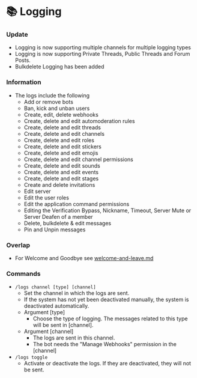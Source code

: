 # 📚 Logging

### Update

* Logging is now supporting multiple channels for multiple logging types
* Logging is now supporting Private Threads, Public Threads and Forum Posts.
* Bulkdelete Logging has been added

### Information

* The logs include the following
  * Add or remove bots
  * Ban, kick and unban users
  * Create, edit, delete webhooks
  * Create, delete and edit automoderation rules
  * Create, delete and edit threads
  * Create, delete and edit channels
  * Create, delete and edit roles
  * Create, delete and edit stickers
  * Create, delete and edit emojis
  * Create, delete and edit channel permissions
  * Create, delete and edit sounds
  * Create, delete and edit events
  * Create, delete and edit stages
  * Create and delete invitations
  * Edit server
  * Edit the user roles
  * Edit the application command permissions
  * Editing the Verification Bypass, Nickname, Timeout, Server Mute or Server Deafen of a member
  * Delete, bulkdelete & edit messages
  * Pin and Unpin messages

### Overlap

* For Welcome and Goodbye see [welcome-and-leave.md](welcome-and-leave.md "mention")

### Commands

* `/logs channel [type] [channel]`
  * Set the channel in which the logs are sent.
  * If the system has not yet been deactivated manually, the system is deactivated automatically.
  * Argument \[type]
    * Choose the type of logging. The messages related to this type will be sent in \[channel].
  * Argument \[channel]
    * The logs are sent in this channel.
    * The bot needs the "Manage Webhooks" permission in the \[channel]
* `/logs toggle`
  * Activate or deactivate the logs. If they are deactivated, they will not be sent.
